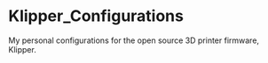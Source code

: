 # Klipper_Configurations
My personal configurations for the open source 3D printer firmware, Klipper.
